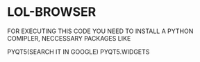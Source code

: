 # LOL-BROWSER

FOR EXECUTING THIS CODE YOU NEED TO INSTALL A PYTHON COMIPLER, NECCESSARY PACKAGES LIKE

PYQT5(SEARCH IT IN GOOGLE)
PYQT5.WIDGETS

